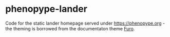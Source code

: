 # phenopype-lander

Code for the static lander homepage served under https://phenopype.org - the theming is borrowed from the documentaton theme [Furo](https://github.com/pradyunsg/furo).
